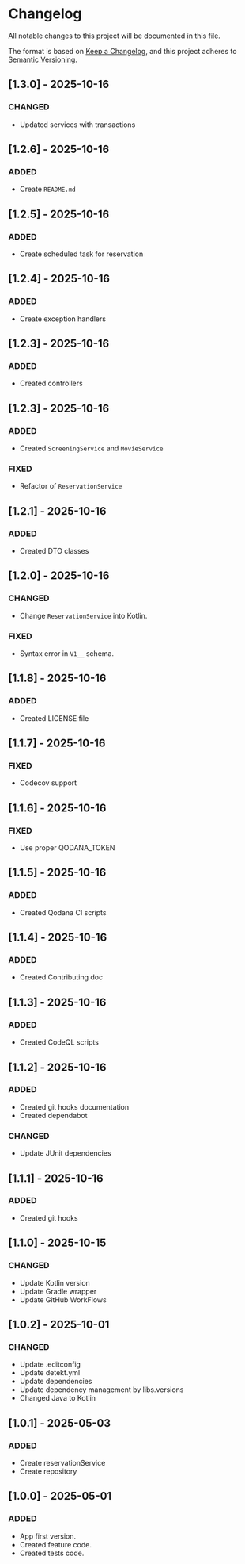 # Changelog

All notable changes to this project will be documented in this file.

The format is based on [Keep a Changelog](https://keepachangelog.com/en/1.0.0/), and this project adheres
to [Semantic Versioning](https://semver.org/spec/v2.0.0.html).

## [1.3.0] - 2025-10-16

### CHANGED

- Updated services with transactions

## [1.2.6] - 2025-10-16

### ADDED

- Create `README.md`

## [1.2.5] - 2025-10-16

### ADDED

- Create scheduled task for reservation

## [1.2.4] - 2025-10-16

### ADDED

- Create exception handlers

## [1.2.3] - 2025-10-16

### ADDED

- Created controllers

## [1.2.3] - 2025-10-16

### ADDED

- Created `ScreeningService` and `MovieService`

### FIXED

- Refactor of `ReservationService`

## [1.2.1] - 2025-10-16

### ADDED

- Created DTO classes

## [1.2.0] - 2025-10-16

### CHANGED

- Change `ReservationService` into Kotlin.

### FIXED

- Syntax error in `V1__` schema.

## [1.1.8] - 2025-10-16

### ADDED

- Created LICENSE file

## [1.1.7] - 2025-10-16

### FIXED

- Codecov support

## [1.1.6] - 2025-10-16

### FIXED

- Use proper QODANA_TOKEN

## [1.1.5] - 2025-10-16

### ADDED

- Created Qodana CI scripts

## [1.1.4] - 2025-10-16

### ADDED

- Created Contributing doc

## [1.1.3] - 2025-10-16

### ADDED

- Created CodeQL scripts

## [1.1.2] - 2025-10-16

### ADDED

- Created git hooks documentation
- Created dependabot

### CHANGED

- Update JUnit dependencies

## [1.1.1] - 2025-10-16

### ADDED

- Created git hooks

## [1.1.0] - 2025-10-15

### CHANGED

- Update Kotlin version
- Update Gradle wrapper
- Update GitHub WorkFlows

## [1.0.2] - 2025-10-01

### CHANGED

- Update .editconfig
- Update detekt.yml
- Update dependencies
- Update dependency management by libs.versions
- Changed Java to Kotlin

## [1.0.1] - 2025-05-03

### ADDED

- Create reservationService
- Create repository

## [1.0.0] - 2025-05-01

### ADDED

- App first version.
- Created feature code.
- Created tests code.
